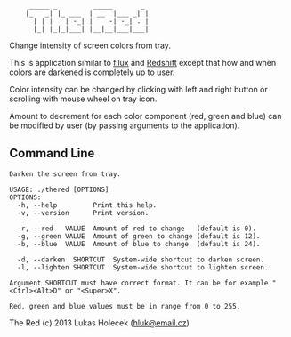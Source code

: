          _____ _         _____       _
        |_   _| |_ ___  | __  |___ _| |
          | | |   | -_| |    -| -_| . |
          |_| |_|_|___| |__|__|___|___|

Change intensity of screen colors from tray.

This is application similar to [f.lux](http://stereopsis.com/flux/) and
[Redshift](http://jonls.dk/redshift/) except that how and when colors are
darkened is completely up to user.

Color intensity can be changed by clicking with left and right button or
scrolling with mouse wheel on tray icon.

Amount to decrement for each color component (red, green and blue) can be
modified by user (by passing arguments to the application).

Command Line
------------

    Darken the screen from tray.

    USAGE: ./thered [OPTIONS]
    OPTIONS:
      -h, --help         Print this help.
      -v, --version      Print version.

      -r, --red   VALUE  Amount of red to change   (default is 0).
      -g, --green VALUE  Amount of green to change (default is 12).
      -b, --blue  VALUE  Amount of blue to change  (default is 24).

      -d, --darken  SHORTCUT  System-wide shortcut to darken screen.
      -l, --lighten SHORTCUT  System-wide shortcut to lighten screen.

    Argument SHORTCUT must have correct format. It can be for example "<Ctrl><Alt>D" or "<Super>X".

    Red, green and blue values must be in range from 0 to 255.

The Red (c) 2013 Lukas Holecek (hluk@email.cz)

